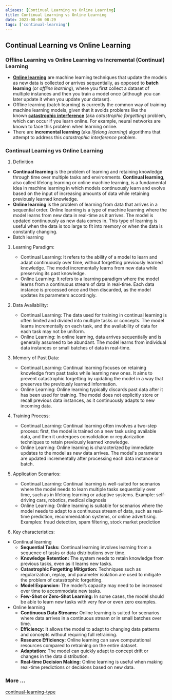 ```yaml
---
aliases: [Continual Learning vs Online Learning]
title: Continual Learning vs Online Learning
date: 2023-08-06 08:29
tags: ['continual-learning']
---
```


## Continual Learning vs Online Learning

### Offline Learning vs Online Learning vs Incremental (Continual) Learning

- [**Online learning**](https://en.wikipedia.org/wiki/Online_machine_learning) are machine learning techniques that update the models as new data is collected or arrives sequentially, as opposed to **batch learning** (or _offline learning_), where you first collect a dataset of multiple instances and then you train a model once (although you can later update it when you update your dataset).
- Offline learning (batch learning) is currently the common way of training machine learning models, given that it avoids problems like the known [**catastrophic interference**](https://ai.stackexchange.com/a/13293/2444) (aka _catastrophic forgetting_) problem, which can occur if you learn online. For example, neural networks are known to face this problem when learning online.
- There are **incremental learning** (aka _lifelong learning_) algorithms that attempt to address this _catastrophic interference_ problem.

### Continual Learning vs Online Learning

1. Definition
- **Continual learning** is the problem of learning and retaining knowledge through time over multiple tasks and environments. **Continual learning**, also called lifelong learning or online machine learning, is a fundamental idea in machine learning in which models continuously learn and evolve based on the input of increasing amounts of data while retaining previously learned knowledge.
- **Online learning** is the problem of learning from data that arrives in a sequential order. Online learning is a type of machine learning where the model learns from new data in real-time as it arrives. The model is updated continuously as new data comes in. This type of learning is useful when the data is too large to fit into memory or when the data is constantly changing.
- Batch learning

1. Learning Paradigm:
   - Continual Learning: It refers to the ability of a model to learn and adapt continuously over time, without forgetting previously learned knowledge. The model incrementally learns from new data while preserving its past knowledge.
   - Online Learning: It refers to a learning paradigm where the model learns from a continuous stream of data in real-time. Each data instance is processed once and then discarded, as the model updates its parameters accordingly.

2. Data Availability:
   - Continual Learning: The data used for training in continual learning is often limited and divided into multiple tasks or concepts. The model learns incrementally on each task, and the availability of data for each task may not be uniform.
   - Online Learning: In online learning, data arrives sequentially and is generally assumed to be abundant. The model learns from individual data instances or small batches of data in real-time.

3. Memory of Past Data:
   - Continual Learning: Continual learning focuses on retaining knowledge from past tasks while learning new ones. It aims to prevent catastrophic forgetting by updating the model in a way that preserves the previously learned information.
   - Online Learning: Online learning typically discards past data after it has been used for training. The model does not explicitly store or recall previous data instances, as it continuously adapts to new incoming data.

4. Training Process:
   - Continual Learning: Continual learning often involves a two-step process: first, the model is trained on a new task using available data, and then it undergoes consolidation or regularization techniques to retain previously learned knowledge.
   - Online Learning: Online learning is characterized by immediate updates to the model as new data arrives. The model's parameters are updated incrementally after processing each data instance or batch.

5. Application Scenarios:
   - Continual Learning: Continual learning is well-suited for scenarios where the model needs to learn multiple tasks sequentially over time, such as in lifelong learning or adaptive systems. Example: self-driving cars, robotics, medical diagnosis
   - Online Learning: Online learning is suitable for scenarios where the model needs to adapt to a continuous stream of data, such as real-time prediction, recommendation systems, or online advertising. Examples: fraud detection, spam filtering, stock market prediction

6. Key characteristics:
- Continual learning
  - **Sequential Tasks:** Continual learning involves learning from a sequence of tasks or data distributions over time.
  - **Knowledge Retention:** The system needs to retain knowledge from previous tasks, even as it learns new tasks.
  - **Catastrophic Forgetting Mitigation:** Techniques such as regularization, replay, and parameter isolation are used to mitigate the problem of catastrophic forgetting.
  - **Model Expansion:** The model’s capacity may need to be increased over time to accommodate new tasks.
  - **Few-Shot or Zero-Shot Learning:** In some cases, the model should be able to learn new tasks with very few or even zero examples.
- Online learning
  - **Continuous Data Streams:** Online learning is suited for scenarios where data arrives in a continuous stream or in small batches over time.
  - **Efficiency:** It allows the model to adapt to changing data patterns and concepts without requiring full retraining.
  - **Resource Efficiency:** Online learning can save computational resources compared to retraining on the entire dataset.
  - **Adaptation:** The model can quickly adapt to concept drift or changes in the data distribution.
  - **Real-time Decision Making:** Online learning is useful when making real-time predictions or decisions based on new data.

### More …

[continual-learning-type](continual-learning-type.md)
